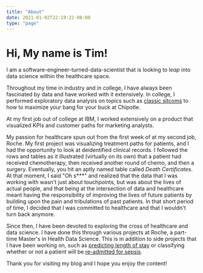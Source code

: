 ```yaml
---
title: "About"
date: 2021-01-02T22:19:22-08:00
type: "page"
---
```


# Hi, My name is Tim!

I am a software-engineer-turned-data-scientist that is looking to *leap* into data science within the healthcare space. 

Throughout my time in industry and in college, I have always been fascinated by data and have worked with it extensively.
In college, I performed exploratory data analysis on topics such as [classic sitcoms](https://tacastillo.github.io/friends) to how to maximize your bang for your buck at Chipotle.

At my first job out of college at IBM, I worked extensively on a product that visualized KPIs and customer paths for marketing analysts.

My passion for healthcare spun out from the first week of at my second job, Roche. My first project was visualizing treatment paths for patients, and I had the opportunity to look at deidentified clinical records. I followed the rows and tables as it illustrated (virtually on its own) that a patient had received chemotherapy, then received another round of chemo, and then a surgery. Eventually, you hit an aptly named table called *Death Certificates*. At that moment, I said "Oh s***" and realized that the data that I was working with wasn't just about touchpoints, but was about the lives of actual people, and that being at the intersection of data and healthcare meant having the responsibility of improving the lives of future patients by building upon the pain and tribulations of past patients. In that short period of time, I decided that I was committed to healthcare and that I wouldn't turn back anymore.

Since then, I have been devoted to exploring the cross of healthcare and data science. I have done this through various projects at Roche, a part-time Master's in Health Data Science. This is in addition to side projects that I have been working on, such as [predicting length of stay](https://github.com/tacastillo/du-machine-learning) or classifying whether or not a patient will be [re-admitted for sepsis](https://github.com/tacastillo/sepsis-readmissions).

Thank you for visiting my blog and I hope you enjoy the content!